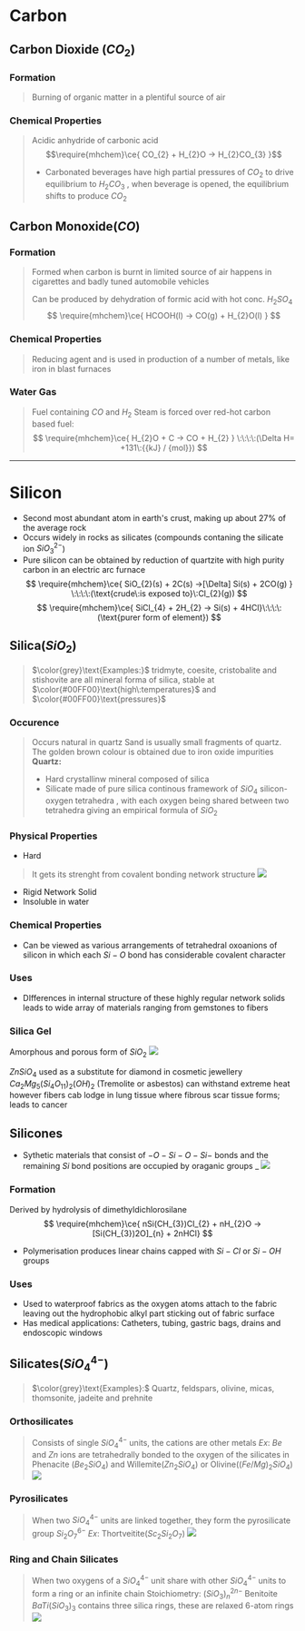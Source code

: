 

# Carbon

## Carbon Dioxide $(CO_{2})$

### Formation 
>Burning of organic matter in a plentiful source of air 

### Chemical Properties
>Acidic anhydride of carbonic acid 
>$$\require{mhchem}\ce{ CO_{2} + H_{2}O -> H_{2}CO_{3} }$$
>- Carbonated beverages have high partial pressures of $CO_{2}$ to drive equilibrium to $H_{2}CO_{3}$ , when beverage is opened, the equilibrium shifts to produce $CO_{2}$ 


## Carbon Monoxide$(CO)$

### Formation 
> Formed when carbon is burnt in limited source of air 
> 	happens in cigarettes and badly tuned automobile vehicles
> 
> Can be produced by dehydration of formic acid with hot conc. $H_{2}SO_{4}$ 
> $$
\require{mhchem}\ce{ HCOOH(l) -> CO(g) + H_{2}O(l) }
$$


### Chemical Properties 
> Reducing agent and is used in production of a number of metals, like iron in blast furnaces 


### Water Gas
>Fuel containing $CO$ and $H_{2}$
>Steam is forced over red-hot carbon based fuel:
$$
\require{mhchem}\ce{ H_{2}O + C -> CO + H_{2} } \:\:\:\:(\Delta H= +131\:{{kJ} / {mol}})
$$


---


# Silicon 

- Second most abundant atom in earth's crust, making up about $27$% of the average rock
- Occurs widely in rocks as silicates (compounds contaning the silicate ion $SiO_{3}^{2-}$)
- Pure silicon can be obtained by reduction of quartzite with high purity carbon in an electric arc furnace
$$
\require{mhchem}\ce{ SiO_{2}(s) + 2C(s) ->[\Delta] Si(s) + 2CO(g) } \:\:\:\:(\text{crude\:is exposed to}\:Cl_{2}(g))
$$
$$
\require{mhchem}\ce{ SiCl_{4} + 2H_{2} -> Si(s) + 4HCl}\:\:\:\:(\text{purer form of element})
$$

## Silica$(SiO_{2})$ 
>$\color{grey}\text{Examples:}$ tridmyte, coesite, cristobalite and stishovite are all mineral forma of silica, stable at $\color{#00FF00}\text{high\:temperatures}$ and $\color{#00FF00}\text{pressures}$

### Occurence 
>Occurs natural in quartz
>Sand is usually small fragments of quartz. The golden brown colour is obtained due to iron oxide impurities 
>	**Quartz:**
>	- Hard crystallinw mineral composed of silica 
>	- Silicate made of pure silica
>		continous framework of $SiO_{4}$ silicon-oxygen tetrahedra , with each oxygen being shared between two tetrahedra giving an empirical formula of $SiO_{2}$  

### Physical Properties 
- Hard 
>It gets its strenght from covalent bonding network structure 
>![](https://i.imgur.com/5ItjE3y.png)

- Rigid Network Solid 
- Insoluble in water 

### Chemical Properties 
- Can be viewed as various arrangements of tetrahedral oxoanions of silicon in which each $Si-O$ bond has considerable covalent character 

### Uses 
- DIfferences in internal structure of these highly regular network solids leads to wide array of materials ranging from gemstones to fibers 

### Silica Gel 
Amorphous and porous form of $SiO_{2}$
![](https://i.imgur.com/3V6fJoF.png)




$ZnSiO_{4}$ used as a substitute for diamond in cosmetic jewellery 
$Ca_{2}Mg_{5}(Si_{4}O_{11})_{2}(OH)_{2}$ (Tremolite or asbestos) can withstand extreme heat however fibers cab lodge in lung tissue where fibrous scar tissue forms; leads to cancer


## Silicones 
- Sythetic materials that consist of $-O-Si-O-Si-$ bonds and the remaining $Si$ bond positions are occupied by oraganic groups _
![](https://i.imgur.com/6R2ALcY.png)


### Formation 
Derived by hydrolysis of dimethyldichlorosilane 
$$
\require{mhchem}\ce{ nSi(CH_{3})Cl_{2} + nH_{2}O -> [Si(CH_{3})2O]_{n} + 2nHCl}
$$
- Polymerisation produces linear chains capped with $Si-Cl$ or $Si-OH$ groups 


### Uses 
- Used to waterproof fabrics as the oxygen atoms attach to the fabric leaving out the hydrophobic alkyl part sticking out of fabric surface
- Has medical applications: Catheters, tubing, gastric bags, drains and endoscopic windows 


## Silicates$(SiO_{4}^{4-})$
>$\color{grey}\text{Examples}:$ Quartz, feldspars, olivine, micas, thomsonite, jadeite and prehnite


### Orthosilicates 
> Consists of single $SiO_{4}^{4-}$ units, the cations are other metals
> $Ex:$ $Be$ and $Zn$ ions are tetrahedrally bonded to the oxygen of the silicates in Phenacite ($Be_{2}SiO_{4}$) and Willemite($Zn_{2}SiO_{4}$) or Olivine($(Fe / Mg)_{2}SiO_{4}$) 
> ![](https://i.imgur.com/RseKYfO.png)



### Pyrosilicates 
>When two $SiO_{4}^{4-}$ units are linked together, they form the pyrosilicate group $Si_{2}O_{7}^{6-}$
>$Ex:$ Thortveitite($Sc_{2}Si_{2}O_{7}$) 
>![](https://i.imgur.com/dRCCiIs.png)



### Ring and Chain Silicates 
>When two oxygens of a $SiO_{4}^{4-}$ unit share with other $SiO_{4}^{4-}$ units to form a ring or an infinite chain 
>Stoichiometry: $(SiO_{3})_{n}^{2n-}$
>Benitoite $BaTi(SiO_{3})_{3}$ contains three silica rings, these are relaxed $6$-atom rings 
>![](https://i.imgur.com/IJqREJg.png)

